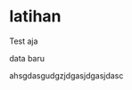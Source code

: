 # latihan
Test aja


data baru

<html>
  <head>
    <style>
    </style>
  </head>
  <body>
    ahsgdasgudgzjdgasjdgasjdasc
  </body>
</html>
